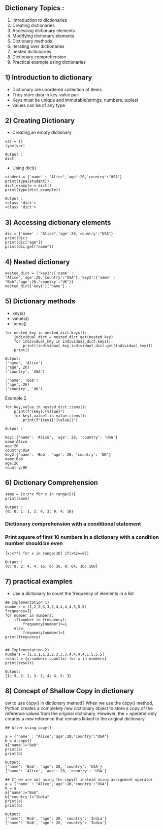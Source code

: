 ## Dictionary Topics :
1) Introduction to dictionaries
2) Creating dictionaries
3) Accessing dictionary elements
4) Modifying dictionary elements
5) Dictionary methods
6) Iterating over dictionaries
7) nested dictionaries
8) Dictionary comprehension
9) Practical example using dictionaries

## 1) Introduction to dictionary
* Dictionary are unordered collection of items.
* They store data in key-value pair
* Keys must be unique and immutable(strings, numbers, tuples)
* values can be of any type

## 2) Creating Dictionary
* Creating an empty dictionary
```
var = {}
type(var)

Output :
dict
```
* Using dict()
```
student = {'name' : "Alice",'age':20,'country':"USA"}
print(type(student))
dict_example = dict()
print(type(dict_example))

Output :
<class 'dict'>
<class 'dict'>
```
## 3) Accessing dictionary elements
```
dic = {'name' : "Alice",'age':20,'country':"USA"}
print(dic)
print(dic["age"])
print(dic.get("name"))

```
## 4) Nested dictionary
```
nested_dict = {'key1':{'name' : "Alice",'age':20,'country':"USA"},'key2':{'name' : "Bob",'age':26,'country':"UK"}}
nested_dict['key1']['name']
```
## 5) Dictionary methods
* keys()
* values()
* items()
```
for nested_key in nested_dict.keys():
    individual_dict = nested_dict.get(nested_key)
    for individual_key in individual_dict.keys():
        print((individual_key,individual_dict.get(individual_key)))
    print()

Output:
('name', 'Alice')
('age', 20)
('country', 'USA')

('name', 'Bob')
('age', 26)
('country', 'UK')
```
Example 2.
```
for key,value in nested_dict.items():
    print(f"{key}:{value}")
    for key1,value1 in value.items():
        print(f"{key1}:{value1}")

Output :

key1:{'name': 'Alice', 'age': 20, 'country': 'USA'}
name:Alice
age:20
country:USA
key2:{'name': 'Bob', 'age': 26, 'country': 'UK'}
name:Bob
age:26
country:UK
```
## 6) Dictionary Comprehension 
```
same = {x:x*x for x in range(5)}
print(same)

Output :
{0: 0, 1: 1, 2: 4, 3: 9, 4: 16}
```
### Dictionary comprehension with a conditional statement
### Print square of first 10 numbers in a dictionary with a condition number should be even
```
{x:x**2 for x in range(10) if(x%2==0)}

Output :
{0: 0, 2: 4, 4: 16, 6: 36, 8: 64, 10: 100} 
```
## 7) practical examples
* Use a dictionary to count the frequency of elements in a list
```
## Implementation 1)
numbers = [1,2,2,3,3,3,4,4,4,4,5,5,5]
frequency={}
for number in numbers:
    if(number in frequency):
        frequency[number]+=1
    else:
        frequency[number]=1
print(frequency)


## Implementation 2)
numbers = [1,1,1,1,2,2,3,3,3,4,4,4,4,1,5,5,5]
result = {x:numbers.count(x) for x in numbers}
print(result)

Output:
{1: 5, 2: 2, 3: 3, 4: 4, 5: 3}
```

## 8) Concept of Shallow Copy in dictionary

ow to use copy() in dictionary method?
When we use the copy() method, Python creates a completely new dictionary object to store a copy of the reference values from the original dictionary. 
However, the = operator only creates a new reference that remains linked to the original dictionary.
```
## After using copy()

a = {'name' : "Alice",'age':20,'country':"USA"}
b = a.copy()
a['name']="Bob"
print(a)
print(b)

Output:
{'name': 'Bob', 'age': 20, 'country': 'USA'}
{'name': 'Alice', 'age': 20, 'country': 'USA'}
```
```
## If we are not using the copy() instead using assignment operator
a = {'name' : "Alice",'age':20,'country':"USA"}
b = a
a['name']="Bob"
b['country']="India"
print(a)
print(b)

Output:
{'name': 'Bob', 'age': 20, 'country': 'India'}
{'name': 'Bob', 'age': 20, 'country': 'India'}
```
